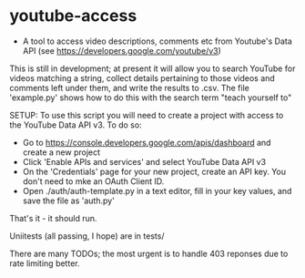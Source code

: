 # youtube-access
- A tool to access video descriptions, comments etc from Youtube's Data API (see https://developers.google.com/youtube/v3)

This is still in development; at present it will allow you to search YouTube for videos matching a string, collect details pertaining to those videos and comments left under them, and write the results to .csv. The file 'example.py' shows how to do this with the search term "teach yourself to"

SETUP: 
To use this script you will need to create a project with access to the YouTube Data API v3. To do so:

 - Go to https://console.developers.google.com/apis/dashboard and create a new project
 - Click 'Enable APIs and services' and select YouTube Data API v3
 - On the 'Credentials' page for your new project, create an API key. You don't need to mke an OAuth Client ID.
 - Open ./auth/auth-template.py in a text editor, fill in your key values, and save the file as 'auth.py'

That's it - it should run. 

Uniitests (all passing, I hope) are in tests/

There are many TODOs; the most urgent is to handle 403 reponses due to rate limiting better. 

